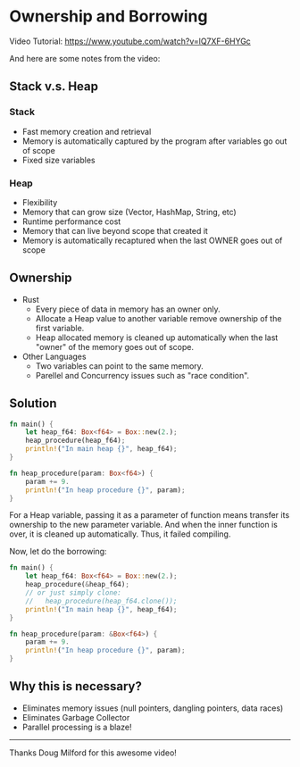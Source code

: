 # Ownership and Borrowing

Video Tutorial: <https://www.youtube.com/watch?v=lQ7XF-6HYGc>

And here are some notes from the video:

## Stack v.s. Heap

### Stack

- Fast memory creation and retrieval
- Memory is automatically captured by the program after variables go out of scope
- Fixed size variables

### Heap

- Flexibility
- Memory that can grow size (Vector, HashMap, String, etc)
- Runtime performance cost
- Memory that can live beyond scope that created it
- Memory is automatically recaptured when the last OWNER goes out of scope

## Ownership

- Rust
  - Every piece of data in memory has an owner only.
  - Allocate a Heap value to another variable remove ownership of the first variable.
  - Heap allocated memory is cleaned up automatically when the last "owner" of the memory goes out of scope.
- Other Languages
  - Two variables can point to the same memory.
  - Parellel and Concurrency issues such as "race condition".

## Solution

```rust
fn main() {
    let heap_f64: Box<f64> = Box::new(2.);
    heap_procedure(heap_f64);
    println!("In main heap {}", heap_f64);
}

fn heap_procedure(param: Box<f64>) {
    param += 9.
    println!("In heap procedure {}", param);
}
```

For a Heap variable, passing it as a parameter of function means transfer its ownership to the new parameter variable.
And when the inner function is over, it is cleaned up automatically. Thus, it failed compiling.

Now, let do the borrowing:

```rust
fn main() {
    let heap_f64: Box<f64> = Box::new(2.);
    heap_procedure(&heap_f64);
    // or just simply clone:
    //   heap_procedure(heap_f64.clone());
    println!("In main heap {}", heap_f64);
}

fn heap_procedure(param: &Box<f64>) {
    param += 9.
    println!("In heap procedure {}", param);
}
```

## Why this is necessary?

- Eliminates memory issues (null pointers, dangling pointers, data races)
- Eliminates Garbage Collector
- Parallel processing is a blaze!

---

Thanks Doug Milford for this awesome video!
